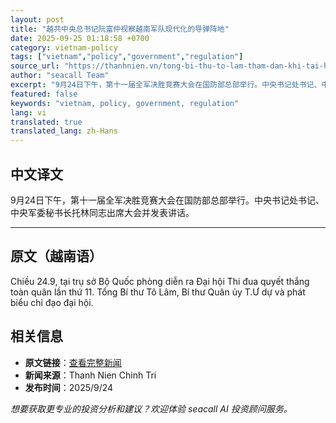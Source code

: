 ```yaml
---
layout: post
title: "越共中央总书记阮富仲视察越南军队现代化的导弹阵地"
date: 2025-09-25 01:18:58 +0700
category: vietnam-policy
tags: ["vietnam","policy","government","regulation"]
source_url: "https://thanhnien.vn/tong-bi-thu-to-lam-tham-dan-khi-tai-hien-dai-cua-quan-doi-viet-nam-185250924151922411.htm"
author: "seacall Team"
excerpt: "9月24日下午，第十一届全军决胜竞赛大会在国防部总部举行。中央书记处书记、中央军委秘书长托林同志出席大会并发表讲话。..."
featured: false
keywords: "vietnam, policy, government, regulation"
lang: vi
translated: true
translated_lang: zh-Hans
---
```


## 中文译文

9月24日下午，第十一届全军决胜竞赛大会在国防部总部举行。中央书记处书记、中央军委秘书长托林同志出席大会并发表讲话。

---

## 原文（越南语）

Chiều 24.9, tại trụ sở Bộ Quốc ph&ograve;ng diễn ra Đại hội Thi đua quyết thắng to&agrave;n qu&acirc;n lần thứ 11. Tổng B&iacute; thư T&ocirc; L&acirc;m, B&iacute; thư Qu&acirc;n ủy T.Ư dự v&agrave; ph&aacute;t biểu chỉ đạo đại hội.

## 相关信息

- **原文链接**：[查看完整新闻](https://thanhnien.vn/tong-bi-thu-to-lam-tham-dan-khi-tai-hien-dai-cua-quan-doi-viet-nam-185250924151922411.htm)
- **新闻来源**：Thanh Nien Chinh Tri
- **发布时间**：2025/9/24

*想要获取更专业的投资分析和建议？欢迎体验 seacall AI 投资顾问服务。*